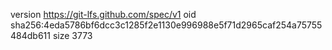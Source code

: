 version https://git-lfs.github.com/spec/v1
oid sha256:4eda5786bf6dcc3c1285f2e1130e996988e5f71d2965caf254a75755484db611
size 3773
